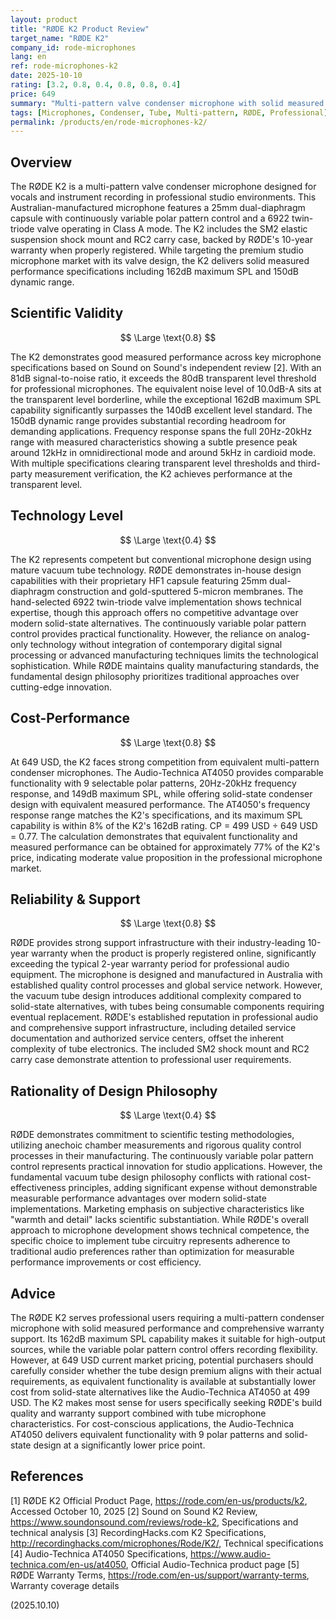 ```yaml
---
layout: product
title: "RØDE K2 Product Review"
target_name: "RØDE K2"
company_id: rode-microphones
lang: en
ref: rode-microphones-k2
date: 2025-10-10
rating: [3.2, 0.8, 0.4, 0.8, 0.8, 0.4]
price: 649
summary: "Multi-pattern valve condenser microphone with solid measured performance but premium pricing for tube design approach"
tags: [Microphones, Condenser, Tube, Multi-pattern, RØDE, Professional]
permalink: /products/en/rode-microphones-k2/
---
```


## Overview

The RØDE K2 is a multi-pattern valve condenser microphone designed for vocals and instrument recording in professional studio environments. This Australian-manufactured microphone features a 25mm dual-diaphragm capsule with continuously variable polar pattern control and a 6922 twin-triode valve operating in Class A mode. The K2 includes the SM2 elastic suspension shock mount and RC2 carry case, backed by RØDE's 10-year warranty when properly registered. While targeting the premium studio microphone market with its valve design, the K2 delivers solid measured performance specifications including 162dB maximum SPL and 150dB dynamic range.

## Scientific Validity

$$ \Large \text{0.8} $$

The K2 demonstrates good measured performance across key microphone specifications based on Sound on Sound's independent review [2]. With an 81dB signal-to-noise ratio, it exceeds the 80dB transparent level threshold for professional microphones. The equivalent noise level of 10.0dB-A sits at the transparent level borderline, while the exceptional 162dB maximum SPL capability significantly surpasses the 140dB excellent level standard. The 150dB dynamic range provides substantial recording headroom for demanding applications. Frequency response spans the full 20Hz-20kHz range with measured characteristics showing a subtle presence peak around 12kHz in omnidirectional mode and around 5kHz in cardioid mode. With multiple specifications clearing transparent level thresholds and third-party measurement verification, the K2 achieves performance at the transparent level.

## Technology Level

$$ \Large \text{0.4} $$

The K2 represents competent but conventional microphone design using mature vacuum tube technology. RØDE demonstrates in-house design capabilities with their proprietary HF1 capsule featuring 25mm dual-diaphragm construction and gold-sputtered 5-micron membranes. The hand-selected 6922 twin-triode valve implementation shows technical expertise, though this approach offers no competitive advantage over modern solid-state alternatives. The continuously variable polar pattern control provides practical functionality. However, the reliance on analog-only technology without integration of contemporary digital signal processing or advanced manufacturing techniques limits the technological sophistication. While RØDE maintains quality manufacturing standards, the fundamental design philosophy prioritizes traditional approaches over cutting-edge innovation.

## Cost-Performance

$$ \Large \text{0.8} $$

At 649 USD, the K2 faces strong competition from equivalent multi-pattern condenser microphones. The Audio-Technica AT4050 provides comparable functionality with 9 selectable polar patterns, 20Hz-20kHz frequency response, and 149dB maximum SPL, while offering solid-state condenser design with equivalent measured performance. The AT4050's frequency response range matches the K2's specifications, and its maximum SPL capability is within 8% of the K2's 162dB rating. CP = 499 USD ÷ 649 USD = 0.77. The calculation demonstrates that equivalent functionality and measured performance can be obtained for approximately 77% of the K2's price, indicating moderate value proposition in the professional microphone market.

## Reliability & Support

$$ \Large \text{0.8} $$

RØDE provides strong support infrastructure with their industry-leading 10-year warranty when the product is properly registered online, significantly exceeding the typical 2-year warranty period for professional audio equipment. The microphone is designed and manufactured in Australia with established quality control processes and global service network. However, the vacuum tube design introduces additional complexity compared to solid-state alternatives, with tubes being consumable components requiring eventual replacement. RØDE's established reputation in professional audio and comprehensive support infrastructure, including detailed service documentation and authorized service centers, offset the inherent complexity of tube electronics. The included SM2 shock mount and RC2 carry case demonstrate attention to professional user requirements.

## Rationality of Design Philosophy

$$ \Large \text{0.4} $$

RØDE demonstrates commitment to scientific testing methodologies, utilizing anechoic chamber measurements and rigorous quality control processes in their manufacturing. The continuously variable polar pattern control represents practical innovation for studio applications. However, the fundamental vacuum tube design philosophy conflicts with rational cost-effectiveness principles, adding significant expense without demonstrable measurable performance advantages over modern solid-state implementations. Marketing emphasis on subjective characteristics like "warmth and detail" lacks scientific substantiation. While RØDE's overall approach to microphone development shows technical competence, the specific choice to implement tube circuitry represents adherence to traditional audio preferences rather than optimization for measurable performance improvements or cost efficiency.

## Advice

The RØDE K2 serves professional users requiring a multi-pattern condenser microphone with solid measured performance and comprehensive warranty support. Its 162dB maximum SPL capability makes it suitable for high-output sources, while the variable polar pattern control offers recording flexibility. However, at 649 USD current market pricing, potential purchasers should carefully consider whether the tube design premium aligns with their actual requirements, as equivalent functionality is available at substantially lower cost from solid-state alternatives like the Audio-Technica AT4050 at 499 USD. The K2 makes most sense for users specifically seeking RØDE's build quality and warranty support combined with tube microphone characteristics. For cost-conscious applications, the Audio-Technica AT4050 delivers equivalent functionality with 9 polar patterns and solid-state design at a significantly lower price point.

## References

[1] RØDE K2 Official Product Page, https://rode.com/en-us/products/k2, Accessed October 10, 2025
[2] Sound on Sound K2 Review, https://www.soundonsound.com/reviews/rode-k2, Specifications and technical analysis
[3] RecordingHacks.com K2 Specifications, http://recordinghacks.com/microphones/Rode/K2/, Technical specifications
[4] Audio-Technica AT4050 Specifications, https://www.audio-technica.com/en-us/at4050, Official Audio-Technica product page
[5] RØDE Warranty Terms, https://rode.com/en-us/support/warranty-terms, Warranty coverage details

(2025.10.10)